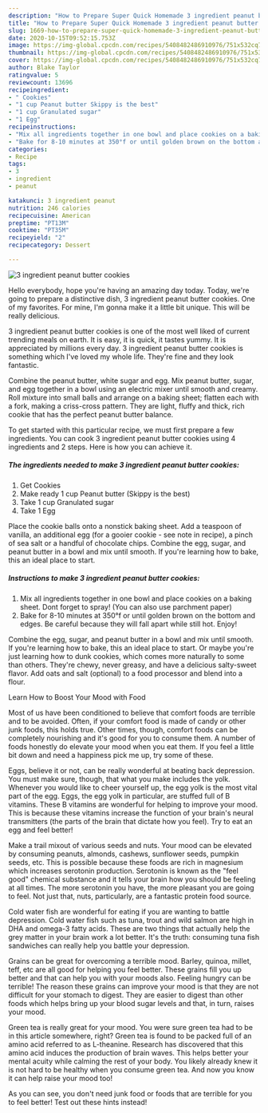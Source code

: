 ```yaml
---
description: "How to Prepare Super Quick Homemade 3 ingredient peanut butter cookies"
title: "How to Prepare Super Quick Homemade 3 ingredient peanut butter cookies"
slug: 1669-how-to-prepare-super-quick-homemade-3-ingredient-peanut-butter-cookies
date: 2020-10-15T09:52:15.753Z
image: https://img-global.cpcdn.com/recipes/5408482486910976/751x532cq70/3-ingredient-peanut-butter-cookies-recipe-main-photo.jpg
thumbnail: https://img-global.cpcdn.com/recipes/5408482486910976/751x532cq70/3-ingredient-peanut-butter-cookies-recipe-main-photo.jpg
cover: https://img-global.cpcdn.com/recipes/5408482486910976/751x532cq70/3-ingredient-peanut-butter-cookies-recipe-main-photo.jpg
author: Blake Taylor
ratingvalue: 5
reviewcount: 13696
recipeingredient:
- " Cookies"
- "1 cup Peanut butter Skippy is the best"
- "1 cup Granulated sugar"
- "1 Egg"
recipeinstructions:
- "Mix all ingredients together in one bowl and place cookies on a baking sheet. Dont forget to spray! (You can also use parchment paper)"
- "Bake for 8-10 minutes at 350°f or until golden brown on the bottom and edges. Be careful because they will fall apart while still hot. Enjoy!"
categories:
- Recipe
tags:
- 3
- ingredient
- peanut

katakunci: 3 ingredient peanut 
nutrition: 246 calories
recipecuisine: American
preptime: "PT13M"
cooktime: "PT35M"
recipeyield: "2"
recipecategory: Dessert

---
```



![3 ingredient peanut butter cookies](https://img-global.cpcdn.com/recipes/5408482486910976/751x532cq70/3-ingredient-peanut-butter-cookies-recipe-main-photo.jpg)

Hello everybody, hope you're having an amazing day today. Today, we're going to prepare a distinctive dish, 3 ingredient peanut butter cookies. One of my favorites. For mine, I'm gonna make it a little bit unique. This will be really delicious.

3 ingredient peanut butter cookies is one of the most well liked of current trending meals on earth. It is easy, it is quick, it tastes yummy. It is appreciated by millions every day. 3 ingredient peanut butter cookies is something which I've loved my whole life. They're fine and they look fantastic.

Combine the peanut butter, white sugar and egg. Mix peanut butter, sugar, and egg together in a bowl using an electric mixer until smooth and creamy. Roll mixture into small balls and arrange on a baking sheet; flatten each with a fork, making a criss-cross pattern. They are light, fluffy and thick, rich cookie that has the perfect peanut butter balance.


To get started with this particular recipe, we must first prepare a few ingredients. You can cook 3 ingredient peanut butter cookies using 4 ingredients and 2 steps. Here is how you can achieve it.

<!--inarticleads1-->

##### The ingredients needed to make 3 ingredient peanut butter cookies:

1. Get  Cookies
1. Make ready 1 cup Peanut butter (Skippy is the best)
1. Take 1 cup Granulated sugar
1. Take 1 Egg


Place the cookie balls onto a nonstick baking sheet. Add a teaspoon of vanilla, an additional egg (for a gooier cookie - see note in recipe), a pinch of sea salt or a handful of chocolate chips. Combine the egg, sugar, and peanut butter in a bowl and mix until smooth. If you&#39;re learning how to bake, this an ideal place to start. 

<!--inarticleads2-->

##### Instructions to make 3 ingredient peanut butter cookies:

1. Mix all ingredients together in one bowl and place cookies on a baking sheet. Dont forget to spray! (You can also use parchment paper)
1. Bake for 8-10 minutes at 350°f or until golden brown on the bottom and edges. Be careful because they will fall apart while still hot. Enjoy!


Combine the egg, sugar, and peanut butter in a bowl and mix until smooth. If you&#39;re learning how to bake, this an ideal place to start. Or maybe you&#39;re just learning how to dunk cookies, which comes more naturally to some than others. They&#39;re chewy, never greasy, and have a delicious salty-sweet flavor. Add oats and salt (optional) to a food processor and blend into a flour. 

Learn How to Boost Your Mood with Food


Most of us have been conditioned to believe that comfort foods are terrible and to be avoided. Often, if your comfort food is made of candy or other junk foods, this holds true. Other times, though, comfort foods can be completely nourishing and it's good for you to consume them. A number of foods honestly do elevate your mood when you eat them. If you feel a little bit down and need a happiness pick me up, try some of these.

Eggs, believe it or not, can be really wonderful at beating back depression. You must make sure, though, that what you make includes the yolk. Whenever you would like to cheer yourself up, the egg yolk is the most vital part of the egg. Eggs, the egg yolk in particular, are stuffed full of B vitamins. These B vitamins are wonderful for helping to improve your mood. This is because these vitamins increase the function of your brain's neural transmitters (the parts of the brain that dictate how you feel). Try to eat an egg and feel better!

Make a trail mixout of various seeds and nuts. Your mood can be elevated by consuming peanuts, almonds, cashews, sunflower seeds, pumpkin seeds, etc. This is possible because these foods are rich in magnesium which increases serotonin production. Serotonin is known as the "feel good" chemical substance and it tells your brain how you should be feeling at all times. The more serotonin you have, the more pleasant you are going to feel. Not just that, nuts, particularly, are a fantastic protein food source.

Cold water fish are wonderful for eating if you are wanting to battle depression. Cold water fish such as tuna, trout and wild salmon are high in DHA and omega-3 fatty acids. These are two things that actually help the grey matter in your brain work a lot better. It's the truth: consuming tuna fish sandwiches can really help you battle your depression. 

Grains can be great for overcoming a terrible mood. Barley, quinoa, millet, teff, etc are all good for helping you feel better. These grains fill you up better and that can help you with your moods also. Feeling hungry can be terrible! The reason these grains can improve your mood is that they are not difficult for your stomach to digest. They are easier to digest than other foods which helps bring up your blood sugar levels and that, in turn, raises your mood.

Green tea is really great for your mood. You were sure green tea had to be in this article somewhere, right? Green tea is found to be packed full of an amino acid referred to as L-theanine. Research has discovered that this amino acid induces the production of brain waves. This helps better your mental acuity while calming the rest of your body. You likely already knew it is not hard to be healthy when you consume green tea. And now you know it can help raise your mood too!

As you can see, you don't need junk food or foods that are terrible for you to feel better! Test out  these hints  instead!

